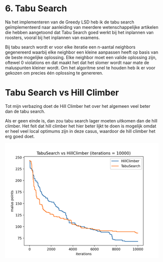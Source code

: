 # 6. Tabu Search

Na het implementeren van de Greedy LSD heb ik de tabu search geïmplementeerd
naar aanleiding van meerdere wetenschappelijke artikelen die hebben aangetoond
dat Tabu Search goed werkt bij het inplannen van roosters, vooral bij het
inplannen van examens.

Bij tabu search wordt er voor elke iteratie een n-aantal neighbors gegenereerd
waarbij elke neighbor een kleine aanpassen heeft op basis van de beste mogelijke
oplossing. Elke neighbor moet een valide oplossing zijn, oftewel 0 violations en
dat maakt het dat het slomer wordt naar mate de maluspunten kleiner wordt. Om
het algoritme snel te houden heb ik er voor gekozen om precies één oplossing te
genereren.

# Tabu Search vs Hill Climber

Tot mijn verbazing doet de Hill Climber het over het algemeen veel beter dan de
tabu search.

Als er geen einde is, dan zou tabu search lager moeten uitkomen dan de hill
climber. Het feit dat hill climber het hier beter lijkt te doen is mogelijk
omdat er heel veel local optimums zijn in deze casus, waardoor de hill climber
het erg goed doet.

![tabu search versus hill climber results for 10k iterations](./stats.png)
